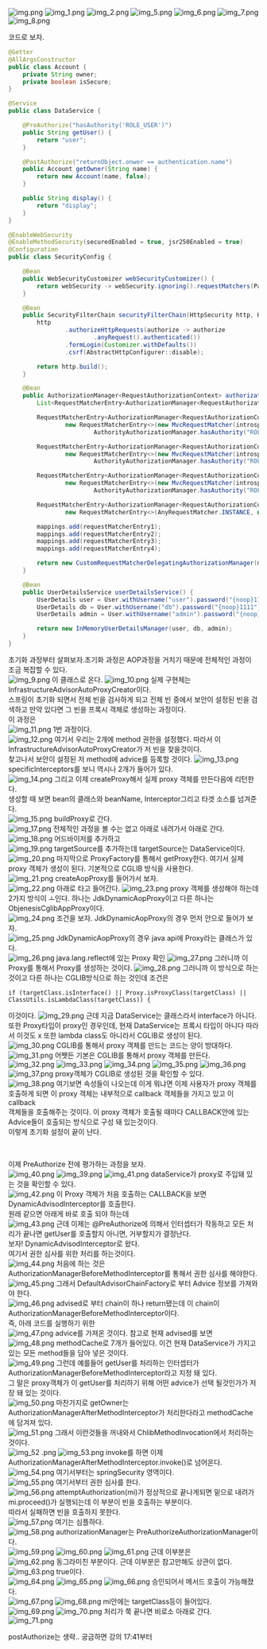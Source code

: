 ![img.png](img.png)
![img_1.png](img_1.png)
![img_2.png](img_2.png)
![img_5.png](img_5.png)
![img_6.png](img_6.png)
![img_7.png](img_7.png)
![img_8.png](img_8.png)

코드로 보자. <br>
```java
@Getter
@AllArgsConstructor
public class Account {
    private String owner;
    private boolean isSecure;
}

```

```java
@Service
public class DataService {

    @PreAuthorize("hasAuthority('ROLE_USER')")
    public String getUser() {
        return "user";
    }

    @PostAuthorize("returnObject.onwer == authentication.name")
    public Account getOwner(String name) {
        return new Account(name, false);
    }

    public String display() {
        return "display";
    }
}
```

```java
@EnableWebSecurity
@EnableMethodSecurity(securedEnabled = true, jsr250Enabled = true)
@Configuration
public class SecurityConfig {

    @Bean
    public WebSecurityCustomizer webSecurityCustomizer() {
        return webSecurity -> webSecurity.ignoring().requestMatchers(PathRequest.toStaticResources().atCommonLocations());
    }

    @Bean
    public SecurityFilterChain securityFilterChain(HttpSecurity http, HandlerMappingIntrospector introspector) throws Exception {
        http
                .authorizeHttpRequests(authorize -> authorize
                        .anyRequest().authenticated())
                .formLogin(Customizer.withDefaults())
                .csrf(AbstractHttpConfigurer::disable);

        return http.build();
    }

    @Bean
    public AuthorizationManager<RequestAuthorizationContext> authorizationManager(HandlerMappingIntrospector introspector) {
        List<RequestMatcherEntry<AuthorizationManager<RequestAuthorizationContext>>> mappings = new ArrayList<>();

        RequestMatcherEntry<AuthorizationManager<RequestAuthorizationContext>> requestMatcherEntry1 =
                new RequestMatcherEntry<>(new MvcRequestMatcher(introspector, "/user"),
                        AuthorityAuthorizationManager.hasAuthority("ROLE_USER"));

        RequestMatcherEntry<AuthorizationManager<RequestAuthorizationContext>> requestMatcherEntry2 =
                new RequestMatcherEntry<>(new MvcRequestMatcher(introspector, "/db"),
                        AuthorityAuthorizationManager.hasAuthority("ROLE_DB"));

        RequestMatcherEntry<AuthorizationManager<RequestAuthorizationContext>> requestMatcherEntry3 =
                new RequestMatcherEntry<>(new MvcRequestMatcher(introspector, "/admin"),
                        AuthorityAuthorizationManager.hasAuthority("ROLE_ADMIN"));

        RequestMatcherEntry<AuthorizationManager<RequestAuthorizationContext>> requestMatcherEntry4 =
                new RequestMatcherEntry<>(AnyRequestMatcher.INSTANCE, new AuthenticatedAuthorizationManager<>());

        mappings.add(requestMatcherEntry1);
        mappings.add(requestMatcherEntry2);
        mappings.add(requestMatcherEntry3);
        mappings.add(requestMatcherEntry4);

        return new CustomRequestMatcherDelegatingAuthorizationManager(mappings);
    }

    @Bean
    public UserDetailsService userDetailsService() {
        UserDetails user = User.withUsername("user").password("{noop}1111").roles("USER").build();
        UserDetails db = User.withUsername("db").password("{noop}1111").roles("DB").build();
        UserDetails admin = User.withUsername("admin").password("{noop}1111").roles("ADMIN", "SECURE").build();

        return new InMemoryUserDetailsManager(user, db, admin);
    }
}
```

초기화 과정부터 살펴보자.초기화 과정은 AOP과정을 거치기 때문에 전체적인 과정이 조금 복잡할 수 있다. <br>
![img_9.png](img_9.png)
이 클래스로 온다. 
![img_10.png](img_10.png)
실제 구현체는 InfrastructureAdvisorAutoProxyCreator이다. <br>
스프링이 초기화 되면서 전체 빈을 검사하게 되고 전체 빈 중에서 보안이 설정된 빈을 검색하고 만약 있다면 그 빈을 프록시 객체로 생성하는 과정이다. <br>
이 과정은 <br>
![img_11.png](img_11.png)
1번 과정이다. <br>
![img_12.png](img_12.png)
여기서 우리는 2개에 method 권한을 설정했다. 따라서 이 InfrastructureAdvisorAutoProxyCreator가 저 빈을 찾을것이다.<br>
찾고나서 보안이 설정된 저 method에 advice를 등록할 것이다. 
![img_13.png](img_13.png)
specificInterceptors를 보니 역시나 2개가 들어가 있다. <br>
![img_14.png](img_14.png)
그리고 이제 createProxy해서 실제 proxy 객체를 만든다음에 리턴한다. <br>
생성할 때 보면 bean의 클래스와 beanName, Interceptor그리고 타겟 소스를 넘겨준다. <br>
![img_15.png](img_15.png)
buildProxy로 간다. <br>
![img_17.png](img_17.png)
전체적인 과정을 볼 수는 없고 아래로 내려가서 아래로 간다. <br>
![img_18.png](img_18.png)
어드바이저를 추가하고 <br>
![img_19.png](img_19.png)
targetSource를 추가하는데 targetSource는 DataService이다. <br>
![img_20.png](img_20.png)
마지막으로 ProxyFactory를 통해서 getProxy한다. 여기서 실제 proxy 객체가 생성이 된다. 기본적으로 CGLIB 방식을 사용한다. <br>
![img_21.png](img_21.png)
createAopProxy를 들어가서 보자. <br>
![img_22.png](img_22.png)
아래로 타고 들어간다.
![img_23.png](img_23.png)
proxy 객체를 생성해야 하는데 2가지 방식이 ㅗ인다. 하나는 JdkDynamicAopProxy이고 다른 하나는 ObjenesisCglibAppProxy이다. <br>
![img_24.png](img_24.png)
조건을 보자. JdkDynamicAopProxy의 경우 먼저 안으로 들어가 보자.<br>
![img_25.png](img_25.png)
JdkDynamicAopProxy의 경우 java api에 Proxy라는 클래스가 있다. <br>
![img_26.png](img_26.png)
java.lang.reflect에 있는 Proxy 확인
![img_27.png](img_27.png)
그러니까 이 Proxy를 통해서 Proxy를 생성하는 것이다. 
![img_28.png](img_28.png)
그러니까 이 방식으로 하는 것이고 다른 하나는 CGLIB방식으로 하는 것인데 조건은 
```
if (targetClass.isInterface() || Proxy.isProxyClass(targetClass) || ClassUtils.isLambdaClass(targetClass)) {
```
이것이다. 
![img_29.png](img_29.png)
근데 지금 DataService는 클래스라서 interface가 아니다.
또한 Proxy타입이 proxy인 경우인데, 현재 DataService는 프록시 타입이 아니다 따라서 이것도 x
또한 lambda class도 아니라서 CGLIB로 생성이 된다. <br>
![img_30.png](img_30.png)
CGLIB를 통해서 proxy 객체를 만드는 코드는 양이 방대하다. <br>
![img_31.png](img_31.png)
어쨋든 기본은 CGLIB를 통해서 proxy 객체를 만든다. <br>
![img_32.png](img_32.png)
![img_33.png](img_33.png)
![img_34.png](img_34.png)
![img_35.png](img_35.png)
![img_36.png](img_36.png)
![img_37.png](img_37.png)
proxy객체가 CGLIB로 생성된 것을 확인할 수 있다. <br>
![img_38.png](img_38.png)
여기보면 속성들이 나오는데 이게 뭐냐면 이제 사용자가 proxy 객체를 호출하게 되면 이 proxy 객체는 내부적으로 callback 객체들을 가지고 있고 이 callback <br>
객체들을 호출해주는 것이다. 이 proxy 객체가 호출될 때마다 CALLBACK안에 있는 Advice들이 호출되는 방식으로 구성 돼 있는것이다. <br>
이렇게 초기화 설정이 끝이 난다. <br>

<br>

이제 PreAuthorize 전에 평가하는 과정을 보자. <br>
![img_40.png](img_40.png)
![img_39.png](img_39.png)
![img_41.png](img_41.png)
dataService가 proxy로 주입돼 있는 것을 확인할 수 있다. <br>
![img_42.png](img_42.png)
이 Proxy 객체가 처음 호출하는 CALLBACK을 보면 DynamicAdvisodInterceptor를 호출한다. <br>
원래 같으면 아래게 바로 호출 되야 하는데 <br>
![img_43.png](img_43.png)
근데 이제는 @PreAuthorize에 의해서 인터셉터가 작동하고 모든 처리가 끝나면 getUser를 호출할지 아니면, 거부할지가 결정난다. <br>
보자! DynamicAdvisodInterceptor로 왔다. <br>
여기서 권한 심사를 위한 처리를 하는것이다. <br>
![img_44.png](img_44.png)
처음에 하는 것은 AuthorizationManagerBeforeMethodInterceptor를 통해서 권한 심사를 해야한다. <br>
![img_45.png](img_45.png) 
그래서 DefaultAdvisorChainFactory로 부터 Advice 정보를 가져와야 한다. <br>
![img_46.png](img_46.png)
advised로 부터 chain이 하나 return됐는데 이 chain이 AuthorizationManagerBeforeMethodInterceptor이다. <br>
즉, 아래 코드를 실행하기 위한 <br>
![img_47.png](img_47.png)
advice를 가져온 것이다. 참고로 현재 advised를 보면<br>
![img_48.png](img_48.png)
methodCache로 7개가 들어있다. 이건 현재 DataService가 가지고 있는 모든 method들을 담아 넣은 것이다. <br>
![img_49.png](img_49.png)
그런데 예를들어 getUser를 처리하는 인터셉터가 AuthorizationManagerBeforeMethodInterceptor라고 지정 돼 있다. <br>
그 말은 proxy객체가 이 getUser를 처리하기 위해 어떤 advice가 선택 될것인가가 저장 돼 있는 것이다. <br>
![img_50.png](img_50.png)
마찬가지로 getOwner는 AuthorizationManagerAfterMethodInterceptor가 처리한다라고 methodCache에 담겨져 있다.<br>
![img_51.png](img_51.png)
그래서 이런것들을 꺼내와서 ChlibMethodInvocation에서 처리하는 것이다. <br>
![img_52 .png](img_52.png)
![img_53.png](img_53.png)
invoke를 하면 이제 AuthorizationManagerAfterMethodInterceptor.invoke()로 넘어온다. <br>
![img_54.png](img_54.png)
여기서부터는 springSecurity 영역이다. <br>
![img_55.png](img_55.png)
여기서부터 권한 심사를 한다. <br>
![img_56.png](img_56.png)
attemptAuthorization(mi)가 정상적으로 끝나게되면 밑으로 내려가 mi.proceed()가 실행되는데 이 부분이 빈을 호출하는 부분이다. <br>
따라서 실패하면 빈을 호출하지 못한다. <br>
![img_57.png](img_57.png)
여기는 심플하다. <br>
![img_58.png](img_58.png)
authorizationManager는 PreAuthorizeAuthorizationManager이다. <br>
![img_59.png](img_59.png)
![img_60.png](img_60.png)
![img_61.png](img_61.png)
근데 이부분은 <br>
![img_62.png](img_62.png)
동그라미친 부분이다. 근데 이부분은 참고만해도 상관이 없다. <br>
![img_63.png](img_63.png)
true이다. <br>
![img_64.png](img_64.png)
![img_65.png](img_65.png)
![img_66.png](img_66.png)
승인되어서 메서드 호출이 가능해졌다. <br>
![img_67.png](img_67.png)
![img_68.png](img_68.png)
mi안에는 targetClass등이 들어있다.
![img_69.png](img_69.png)
![img_70.png](img_70.png)
처리가 쭉 끝나면 비로소 아래로 간다. <br>
![img_71.png](img_71.png)

postAuthorize는 생략.. 궁금하면 강의 17:41부터



  










